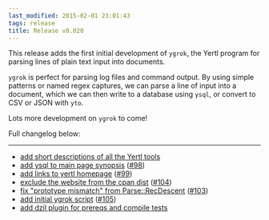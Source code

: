 ```yaml
---
last_modified: 2015-02-01 23:01:43
tags: release
title: Release v0.020
---
```


This release adds the first initial development of `ygrok`, the Yertl program
for parsing lines of plain text input into documents.

`ygrok` is perfect for parsing log files and command output.  By using simple
patterns or named regex captures, we can parse a line of input into a document,
which we can then write to a database using `ysql`, or convert to CSV or JSON
with `yto`.

Lots more development on `ygrok` to come!

Full changelog below:

---

* [add short descriptions of all the Yertl tools](https://github.com/preaction/Statocles/commit/43ae7601fe059316e08da0c0736220435f6f8cb4)
* [add ysql to main page synopsis](https://github.com/preaction/Statocles/commit/60b11d2bbcf0d3a27f3ee4bf0159307188ace100) ([#98](https://github.com/preaction/Statocles/issues/98))
* [add links to yertl homepage](https://github.com/preaction/Statocles/commit/11f5d1def364c186f4f65d8b71eff7b087b7c8d1) ([#99](https://github.com/preaction/Statocles/issues/99))
* [exclude the website from the cpan dist](https://github.com/preaction/Statocles/commit/75abbd5884a52f2d71ad6db8c77928817da76435) ([#104](https://github.com/preaction/Statocles/issues/104))
* [fix "prototype mismatch" from Parse::RecDescent](https://github.com/preaction/Statocles/commit/e1da406e1ec7b166764bed9099c5385291b7d406) ([#103](https://github.com/preaction/Statocles/issues/103))
* [add initial ygrok script](https://github.com/preaction/Statocles/commit/af37bfa9e7b28df47b15a431717c74f0b446fdb5) ([#105](https://github.com/preaction/Statocles/issues/105))
* [add dzil plugin for prereqs and compile tests](https://github.com/preaction/Statocles/commit/b18fcb7d80e657151dfa90ebac647cf5de64bd93)
